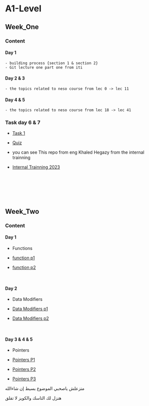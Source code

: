 # A1-Level

## Week_One

### Content

#### Day 1

~~~
- building process {section 1 & section 2}
- Git lecture one part one from iti
~~~

#### Day 2 & 3

~~~
- the topics related to neso course from lec 0 -> lec 11
~~~

#### Day  4 & 5

~~~
- the topics related to neso course from lec 18 -> lec 41
~~~

### Task day 6 & 7

* [Task 1](https://drive.google.com/file/d/1MVqpTFctDlvafJHcFWczUVQYN1kCUtlw/view?usp=sharing)

* [Quiz](https://forms.gle/imZvhxeMQihQJiiq8)



* you can see This repo from eng Khaled Hegazy from the internal trainning 

* [Internal Trainning 2023](https://github.com/KhaledHegazy222/software-camp-training-2023/blob/main/Session1md)

<p>&nbsp;</p>
<p>&nbsp;</p>
<p>&nbsp;</p>

## Week_Two

### Content

#### Day 1

* Functions

- [function p1](https://www.youtube.com/watch?v=HFlOX_2USsw&list=PLoiqjtgvXf9cgQbnEyRpT8FmtAZHUHG2O&index=8)

- [function p2](https://www.youtube.com/watch?v=dNoKxMeCeGw&list=PLoiqjtgvXf9cgQbnEyRpT8FmtAZHUHG2O&index=9)
<p>&nbsp;</p>

#### Day 2

* Data Modifiers

- [Data Modifiers p1](https://www.youtube.com/watch?v=FekezpGUPAM&list=PLoiqjtgvXf9cgQbnEyRpT8FmtAZHUHG2O&index=10)

- [Data Modifiers p2](https://www.youtube.com/watch?v=wYvpmKeE-zU&list=PLoiqjtgvXf9cgQbnEyRpT8FmtAZHUHG2O&index=11)
<p>&nbsp;</p>

#### Day 3 & 4 & 5

* Pointers

- [Pointers P1](https://youtu.be/J7s7FuifYbo?si=K54r1739w7zggaYV)

- [Pointers P2](https://youtu.be/-UwJsKy1ekY?si=7-RX-JV4HCXYTGuv)

- [Pointers P3](https://youtu.be/SI1Kyp3sJRc?si=PvcEgbn3C9eIuvkJ)

متزعلش ياصحبي الموضوع بسيط إن شاءالله

هنزل لك التاسك والكويز لا تقلق